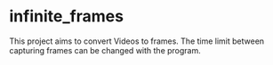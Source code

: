 # infinite_frames

This project aims to convert Videos to frames. The time limit between capturing frames can be changed with the program.
